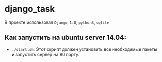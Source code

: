 # django_task
В проекте использовал `Django 1.8`, `python3`, `sqlite`
## Как запустить на ubuntu server 14.04:
- `./start.sh`. Этот скрипт должен установить все необходимые пакеты и запустить сервер на 80 порту.

